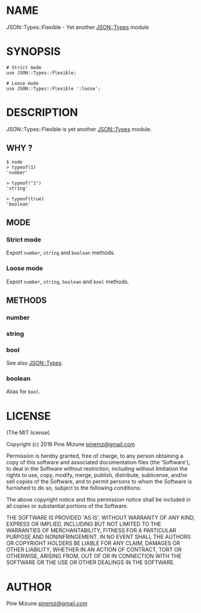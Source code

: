 # NAME

JSON::Types::Flexible - Yet another [JSON::Types](https://metacpan.org/pod/JSON::Types) module

# SYNOPSIS

    # Strict mode
    use JSON::Types::Flexible;

    # Loose mode
    use JSON::Types::Flexible ':loose';

# DESCRIPTION

JSON::Types::Flexible is yet another [JSON::Types](https://metacpan.org/pod/JSON::Types) module.

## WHY ?

    $ node
    > typeof(1)
    'number'

    > typeof("1")
    'string'

    > typeof(true)
    'boolean'

## MODE

### Strict mode

Export `number`, `string` and `boolean` methods.

### Loose mode

Export `number`, `string`, `boolean` and `bool` methods.

## METHODS

### number

### string

### bool

See also [JSON::Types](https://metacpan.org/pod/JSON::Types).

### boolean

Alias for `bool`.

# LICENSE

(The MIT license)

Copyright (c) 2016 Pine Mizune <pinemz@gmail.com>

Permission is hereby granted, free of charge, to any person obtaining
a copy of this software and associated documentation files (the
'Software'), to deal in the Software without restriction, including
without limitation the rights to use, copy, modify, merge, publish,
distribute, sublicense, and/or sell copies of the Software, and to
permit persons to whom the Software is furnished to do so, subject to
the following conditions:

The above copyright notice and this permission notice shall be
included in all copies or substantial portions of the Software.

THE SOFTWARE IS PROVIDED 'AS IS', WITHOUT WARRANTY OF ANY KIND,
EXPRESS OR IMPLIED, INCLUDING BUT NOT LIMITED TO THE WARRANTIES OF
MERCHANTABILITY, FITNESS FOR A PARTICULAR PURPOSE AND NONINFRINGEMENT.
IN NO EVENT SHALL THE AUTHORS OR COPYRIGHT HOLDERS BE LIABLE FOR ANY
CLAIM, DAMAGES OR OTHER LIABILITY, WHETHER IN AN ACTION OF CONTRACT,
TORT OR OTHERWISE, ARISING FROM, OUT OF OR IN CONNECTION WITH THE
SOFTWARE OR THE USE OR OTHER DEALINGS IN THE SOFTWARE.

# AUTHOR

Pine Mizune <pinemz@gmail.com>
